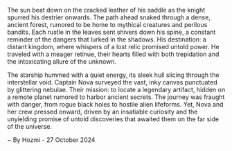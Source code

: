 
The sun beat down on the cracked leather of his saddle as the knight spurred his destrier onwards. The path ahead snaked through a dense, ancient forest, rumored to be home to mythical creatures and perilous bandits. Each rustle in the leaves sent shivers down his spine, a constant reminder of the dangers that lurked in the shadows. His destination: a distant kingdom, where whispers of a lost relic promised untold power. He traveled with a meager retinue, their hearts filled with both trepidation and the intoxicating allure of the unknown.

The starship hummed with a quiet energy, its sleek hull slicing through the interstellar void. Captain Nova surveyed the vast, inky canvas punctuated by glittering nebulae. Their mission: to locate a legendary artifact, hidden on a remote planet rumored to harbor ancient secrets. The journey was fraught with danger, from rogue black holes to hostile alien lifeforms. Yet, Nova and her crew pressed onward, driven by an insatiable curiosity and the unyielding promise of untold discoveries that awaited them on the far side of the universe. 

~ By Hozmi - 27 October 2024
